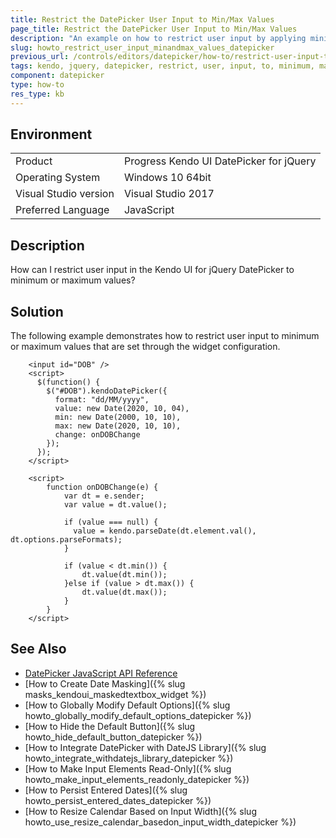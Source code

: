 ```yaml
---
title: Restrict the DatePicker User Input to Min/Max Values
page_title: Restrict the DatePicker User Input to Min/Max Values
description: "An example on how to restrict user input by applying minimum and maximum values in the Kendo UI DatePicker widget."
slug: howto_restrict_user_input_minandmax_values_datepicker
previous_url: /controls/editors/datepicker/how-to/restrict-user-input-to-minmax-values
tags: kendo, jquery, datepicker, restrict, user, input, to, minimum, maximum, values
component: datepicker
type: how-to
res_type: kb
---
```


## Environment

<table>
 <tr>
  <td>Product</td>
  <td>Progress Kendo UI DatePicker for jQuery</td>
 </tr>
 <tr>
  <td>Operating System</td>
  <td>Windows 10 64bit</td>
 </tr>
 <tr>
  <td>Visual Studio version</td>
  <td>Visual Studio 2017</td>
 </tr>
 <tr>
  <td>Preferred Language</td>
  <td>JavaScript</td>
 </tr>
</table>

## Description

How can I restrict user input in the Kendo UI for jQuery DatePicker to minimum or maximum values?

## Solution

The following example demonstrates how to restrict user input to minimum or maximum values that are set through the widget configuration.

```dojo
    <input id="DOB" />
  	<script>
      $(function() {
        $("#DOB").kendoDatePicker({
          format: "dd/MM/yyyy",
          value: new Date(2020, 10, 04),
          min: new Date(2000, 10, 10),
          max: new Date(2020, 10, 10),
          change: onDOBChange
        });
      });
    </script>

    <script>
        function onDOBChange(e) {
            var dt = e.sender;
          	var value = dt.value();

          	if (value === null) {
              value = kendo.parseDate(dt.element.val(), dt.options.parseFormats);
            }

            if (value < dt.min()) {
                dt.value(dt.min());
            }else if (value > dt.max()) {
                dt.value(dt.max());
            }
        }
    </script>
```

## See Also

* [DatePicker JavaScript API Reference](/api/javascript/ui/datepicker)
* [How to Create Date Masking]({% slug masks_kendoui_maskedtextbox_widget %})
* [How to Globally Modify Default Options]({% slug howto_globally_modify_default_options_datepicker %})
* [How to Hide the Default Button]({% slug howto_hide_default_button_datepicker %})
* [How to Integrate DatePicker with DateJS Library]({% slug howto_integrate_withdatejs_library_datepicker %})
* [How to Make Input Elements Read-Only]({% slug howto_make_input_elements_readonly_datepicker %})
* [How to Persist Entered Dates]({% slug howto_persist_entered_dates_datepicker %})
* [How to Resize Calendar Based on Input Width]({% slug howto_use_resize_calendar_basedon_input_width_datepicker %})
